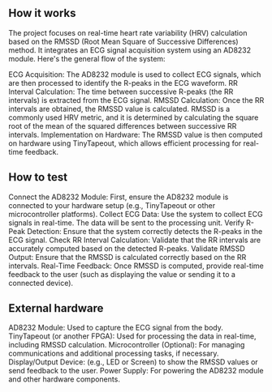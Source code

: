 <!---

This file is used to generate your project datasheet. Please fill in the information below and delete any unused
sections.

You can also include images in this folder and reference them in the markdown. Each image must be less than
512 kb in size, and the combined size of all images must be less than 1 MB.
-->

## How it works

The project focuses on real-time heart rate variability (HRV) calculation based on the RMSSD (Root Mean Square of Successive Differences) method. It integrates an ECG signal acquisition system using an AD8232 module. Here's the general flow of the system:

ECG Acquisition: The AD8232 module is used to collect ECG signals, which are then processed to identify the R-peaks in the ECG waveform.
RR Interval Calculation: The time between successive R-peaks (the RR intervals) is extracted from the ECG signal.
RMSSD Calculation: Once the RR intervals are obtained, the RMSSD value is calculated. RMSSD is a commonly used HRV metric, and it is determined by calculating the square root of the mean of the squared differences between successive RR intervals.
Implementation on Hardware: The RMSSD value is then computed on hardware using TinyTapeout, which allows efficient processing for real-time feedback.
## How to test

Connect the AD8232 Module: First, ensure the AD8232 module is connected to your hardware setup (e.g., TinyTapeout or other microcontroller platforms).
Collect ECG Data: Use the system to collect ECG signals in real-time. The data will be sent to the processing unit.
Verify R-Peak Detection: Ensure that the system correctly detects the R-peaks in the ECG signal.
Check RR Interval Calculation: Validate that the RR intervals are accurately computed based on the detected R-peaks.
Validate RMSSD Output: Ensure that the RMSSD is calculated correctly based on the RR intervals.
Real-Time Feedback: Once RMSSD is computed, provide real-time feedback to the user (such as displaying the value or sending it to a connected device).

## External hardware

AD8232 Module: Used to capture the ECG signal from the body.
TinyTapeout (or another FPGA): Used for processing the data in real-time, including RMSSD calculation.
Microcontroller (Optional): For managing communications and additional processing tasks, if necessary.
Display/Output Device: (e.g., LED or Screen) to show the RMSSD values or send feedback to the user.
Power Supply: For powering the AD8232 module and other hardware components.
